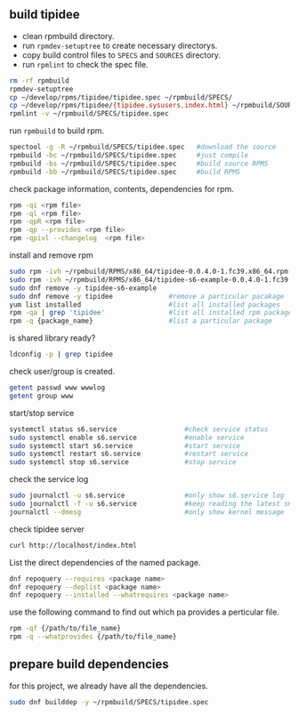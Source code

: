 
## build tipidee

- clean rpmbuild directory.
- run `rpmdev-setuptree` to create necessary directorys.
- copy build control files to `SPECS` and `SOURCES` directory.
- run `rpmlint` to check the spec file.

```sh
rm -rf rpmbuild
rpmdev-setuptree
cp ~/develop/rpms/tipidee/tipidee.spec ~/rpmbuild/SPECS/
cp ~/develop/rpms/tipidee/{tipidee.sysusers,index.html} ~/rpmbuild/SOURCES/
rpmlint -v ~/rpmbuild/SPECS/tipidee.spec
```
run `rpmbuild` to build rpm.
```sh
spectool -g -R ~/rpmbuild/SPECS/tipidee.spec   #download the source
rpmbuild -bc ~/rpmbuild/SPECS/tipidee.spec     #just compile
rpmbuild -bs ~/rpmbuild/SPECS/tipidee.spec     #build source RPMS
rpmbuild -bb ~/rpmbuild/SPECS/tipidee.spec     #build RPMS
```
check package information, contents, dependencies for rpm.
```sh
rpm -qi <rpm file>
rpm -ql <rpm file>
rpm -qpR <rpm file>
rpm -qp --provides <rpm file>
rpm -qpivl --changelog  <rpm file>
```
install and remove rpm
```sh
sudo rpm -ivh ~/rpmbuild/RPMS/x86_64/tipidee-0.0.4.0-1.fc39.x86_64.rpm
sudo rpm -ivh ~/rpmbuild/RPMS/x86_64/tipidee-s6-example-0.0.4.0-1.fc39.x86_64.rpm
sudo dnf remove -y tipidee-s6-example
sudo dnf remove -y tipidee              #remove a particular pacakage
yum list installed                      #list all installed packages
rpm -qa | grep 'tipidee'                #list all installed rpm packages.
rpm -q {package_name}                   #list a particular package
```
is shared library ready?
```sh
ldconfig -p | grep tipidee
```
check user/group is created.
```sh
getent passwd www wwwlog
getent group www
```
start/stop service
```sh
systemctl status s6.service                 #check service status
sudo systemctl enable s6.service            #enable service
sudo systemctl start s6.service             #start service
sudo systemctl restart s6.service           #restart service
sudo systemctl stop s6.service              #stop service
```
check the service log
```sh
sudo journalctl -u s6.service               #only show s6.service log
sudo journalctl -f -u s6.service            #keep reading the latest s6.service log
journalctl --dmesg                          #only show kernel message
```
check tipidee server
```sh
curl http://localhost/index.html
```
List the direct dependencies of the named package.
```sh
dnf repoquery --requires <package name>
dnf repoquery --deplist <package name>
dnf repoquery --installed --whatrequires <package name>
```
use the following command to find out which pa provides a perticular file.
```sh
rpm -qf {/path/to/file_name}
rpm -q --whatprovides {/path/to/file_name}
```
## prepare build dependencies
for this project, we already have all the dependencies.
```sh
sudo dnf builddep -y ~/rpmbuild/SPECS/tipidee.spec
```
